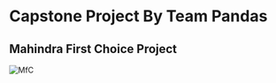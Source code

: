 # Capstone Project By Team Pandas
 ##                               Mahindra First Choice Project
![MfC](https://user-images.githubusercontent.com/55452866/88479994-cfee2900-cf70-11ea-8cf6-3eeb065d6348.jpg)
